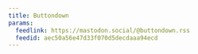 ```yaml
---
title: Buttondown
params:
  feedlink: https://mastodon.social/@buttondown.rss
  feedid: aec50a56e47d33f070d5decdaaa94ecd
---
```

